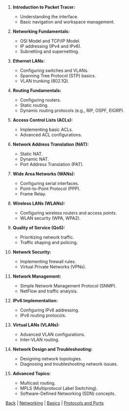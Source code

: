 1. **Introduction to Packet Tracer:**
   - Understanding the interface.
   - Basic navigation and workspace management.

2. **Networking Fundamentals:**
   - OSI Model and TCP/IP Model.
   - IP addressing (IPv4 and IPv6).
   - Subnetting and supernetting.

3. **Ethernet LANs:**
   - Configuring switches and VLANs.
   - Spanning Tree Protocol (STP) basics.
   - VLAN trunking (802.1Q).

4. **Routing Fundamentals:**
   - Configuring routers.
   - Static routing.
   - Dynamic routing protocols (e.g., RIP, OSPF, EIGRP).

5. **Access Control Lists (ACLs):**
   - Implementing basic ACLs.
   - Advanced ACL configurations.

6. **Network Address Translation (NAT):**
   - Static NAT.
   - Dynamic NAT.
   - Port Address Translation (PAT).

7. **Wide Area Networks (WANs):**
   - Configuring serial interfaces.
   - Point-to-Point Protocol (PPP).
   - Frame Relay.

8. **Wireless LANs (WLANs):**
   - Configuring wireless routers and access points.
   - WLAN security (WPA, WPA2).

9. **Quality of Service (QoS):**
   - Prioritizing network traffic.
   - Traffic shaping and policing.

10. **Network Security:**
    - Implementing firewall rules.
    - Virtual Private Networks (VPNs).

11. **Network Management:**
    - Simple Network Management Protocol (SNMP).
    - NetFlow and traffic analysis.

12. **IPv6 Implementation:**
    - Configuring IPv6 addressing.
    - IPv6 routing protocols.

13. **Virtual LANs (VLANs):**
    - Advanced VLAN configurations.
    - Inter-VLAN routing.

14. **Network Design and Troubleshooting:**
    - Designing network topologies.
    - Diagnosing and troubleshooting network issues.

15. **Advanced Topics:**
    - Multicast routing.
    - MPLS (Multiprotocol Label Switching).
    - Software-Defined Networking (SDN) concepts.



[Back](../tools.md) | [Networking](../../networking.md) | [Basics](../../basic_concepts/basic_concepts.md) | [Protocols and Ports](../../protocols_ports/protocols_ports.md)